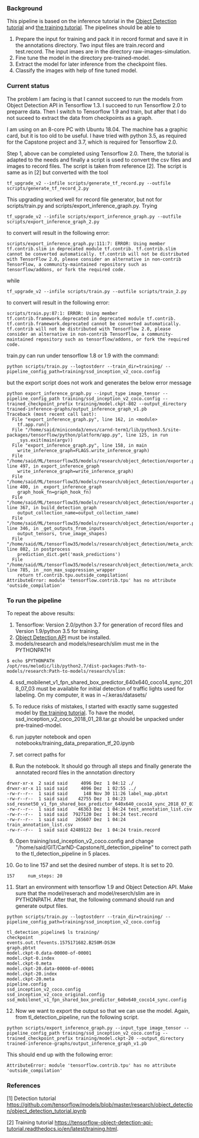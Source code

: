 ### Background
This pipeline is based on the inference tutorial in the [Object Detection tutorial](https://github.com/tensorflow/models/blob/master/research/object_detection/object_detection_tutorial.ipynb) and [the training tutorial](https://tensorflow-object-detection-api-tutorial.readthedocs.io/en/latest/training.html). The pipelines should be able to 
1. Prepare the input for training and pack it in record format and save it in the annotations directory. Two input files are train.record and test.record. The input imaes are in the directory raw-images-simulation.
2. Fine tune the model in the directory pre-trained-model.
3. Extract the model for later inference from the checkpoint files.
4. Classify the images with help of fine tuned model. 

### Current status
The problem I am facing is that I cannot succeed to run the models from Object Detection API in Tensorflow 1.3. I succeed to run Tensorflow 2.0 to preparre data. Then I switch to Tensorflow 1.9 and train, but after that I do not suceed to extract the data from checkpoints as a graph. 

I am using on an 8-core PC with Ubuntu 18.04. The machine has a graphic card, but it is too old to be useful. I have tried with python 3.5, as required for the Capstone project and 3.7, which is required for Tensorflow 2.0.


Step 1, above can be completed using Tensorflow 2.0. There, the tutorial is adapted to the needs and finally a script is used to convert the csv files and images to record files. The script is taken from reference [2]. The script is same as in [2] but converted with the tool 

```
tf_upgrade_v2 --infile scripts/generate_tf_record.py --outfile scripts/generate_tf_record_2.py
```
This upgrading worked well for record file generator, but not for scripts/train.py and scripts/export_inference_graph.py. Trying 
```
tf_upgrade_v2 --infile scripts/export_inference_graph.py --outfile scripts/export_inference_graph_2.py
```
to convert will result in the following error:

```
scripts/export_inference_graph.py:111:7: ERROR: Using member tf.contrib.slim in deprecated module tf.contrib. tf.contrib.slim cannot be converted automatically. tf.contrib will not be distributed with TensorFlow 2.0, please consider an alternative in non-contrib TensorFlow, a community-maintained repository such as tensorflow/addons, or fork the required code.
```
while 
```
tf_upgrade_v2 --infile scripts/train.py --outfile scripts/train_2.py 
```
to convert will result in the following error:

```
scripts/train.py:87:1: ERROR: Using member tf.contrib.framework.deprecated in deprecated module tf.contrib. tf.contrib.framework.deprecated cannot be converted automatically. tf.contrib will not be distributed with TensorFlow 2.0, please consider an alternative in non-contrib TensorFlow, a community-maintained repository such as tensorflow/addons, or fork the required code.

```

train.py can run under tensorflow 1.8 or 1.9 with the command:

```
python scripts/train.py --logtostderr --train_dir=training/ --pipeline_config_path=training/ssd_inception_v2_coco.config
```
but the export script does not work and generates the below error message
```
python export_inference_graph.py --input_type image_tensor --pipeline_config_path training/ssd_inception_v2_coco.config --trained_checkpoint_prefix training/model.ckpt-802 --output_directory trained-inference-graphs/output_inference_graph_v1.pb
Traceback (most recent call last):
  File "export_inference_graph.py", line 162, in <module>
    tf.app.run()
  File "/home/said/miniconda3/envs/carnd-term1/lib/python3.5/site-packages/tensorflow/python/platform/app.py", line 125, in run
    _sys.exit(main(argv))
  File "export_inference_graph.py", line 158, in main
    write_inference_graph=FLAGS.write_inference_graph)
  File "/home/said/ML/tensorflow35/models/research/object_detection/exporter.py", line 497, in export_inference_graph
    write_inference_graph=write_inference_graph)
  File "/home/said/ML/tensorflow35/models/research/object_detection/exporter.py", line 400, in _export_inference_graph
    graph_hook_fn=graph_hook_fn)
  File "/home/said/ML/tensorflow35/models/research/object_detection/exporter.py", line 367, in build_detection_graph
    output_collection_name=output_collection_name)
  File "/home/said/ML/tensorflow35/models/research/object_detection/exporter.py", line 346, in _get_outputs_from_inputs
    output_tensors, true_image_shapes)
  File "/home/said/ML/tensorflow35/models/research/object_detection/meta_architectures/ssd_meta_arch.py", line 802, in postprocess
    prediction_dict.get('mask_predictions')
  File "/home/said/ML/tensorflow35/models/research/object_detection/meta_architectures/ssd_meta_arch.py", line 785, in _non_max_suppression_wrapper
    return tf.contrib.tpu.outside_compilation(
AttributeError: module 'tensorflow.contrib.tpu' has no attribute 'outside_compilation'
```

### To run the pipeline
To repeat the above results:

1. Tensorflow: Version 2.0/python 3.7 for generation of record files and Version 1.9/python 3.5 for training.
2. [Object Detection API](https://github.com/tensorflow/models/blob/master/research/object_detection/object_detection_tutorial.ipynb) must be installed.
3. models/research and models/research/slim must me in the PYTHONPATH
```
$ echo $PYTHONPATH
/opt/ros/melodic/lib/python2.7/dist-packages:Path-to-models/research:Path-to-models/research/slim:
```
4. ssd_mobilenet_v1_fpn_shared_box_predictor_640x640_coco14_sync_2018_07_03 must be available for initial detection of traffic lights used for labeling. On my computer, it was in ~/.keras/datasets/

5. To reduce risks of mistakes, I started with exactly same suggested model by [the training tutorial](https://tensorflow-object-detection-api-tutorial.readthedocs.io/en/latest/training.html). To have the model, ssd_inception_v2_coco_2018_01_28.tar.gz should be unpacked under pre-trained-model.

6. run jupyter notebook and open notebooks/training_data_preparation_tf_20.ipynb

7. set correct paths for 

8. Run the notebook. It should go through all steps and finally generate the annotated record files in the annotation directory

```
drwxr-xr-x  2 said said     4096 Dez  1 04:12 ./
drwxr-xr-x 11 said said     4096 Dez  1 02:55 ../
-rw-r--r--  1 said said      148 Nov 30 11:26 label_map.pbtxt
-rw-r--r--  1 said said    42755 Dez  1 04:23 ssd_resnet50_v1_fpn_shared_box_predictor_640x640_coco14_sync_2018_07_03.p
-rw-r--r--  1 said said    46363 Dez  1 04:24 test_annotation_list.csv
-rw-r--r--  1 said said  7927120 Dez  1 04:24 test.record
-rw-r--r--  1 said said   265607 Dez  1 04:24 train_annotation_list.csv
-rw-r--r--  1 said said 42489122 Dez  1 04:24 train.record

```

9. Open training/ssd_inception_v2_coco.config and change "/home/said/GIT/CarND-Capstone/tl_detection_pipeline" to correct path to the tl_detection_pipeline in 5 places.

10. Go to line 157 and set the desired number of steps. It is set to 20.
```
157     num_steps: 20
```

11. Start an environment with tensorflow 1.9 and Object Detection API. Make sure that the model/reserach and model/reserch/slim are in PYTHONPATH. After that, the following command should run and generate output files.


```
python scripts/train.py --logtostderr --train_dir=training/ --pipeline_config_path=training/ssd_inception_v2_coco.config

tl_detection_pipeline$ ls training/
checkpoint
events.out.tfevents.1575171682.B250M-DS3H
graph.pbtxt
model.ckpt-0.data-00000-of-00001
model.ckpt-0.index
model.ckpt-0.meta
model.ckpt-20.data-00000-of-00001
model.ckpt-20.index
model.ckpt-20.meta
pipeline.config
ssd_inception_v2_coco.config
ssd_inception_v2_coco_original.config
ssd_mobilenet_v1_fpn_shared_box_predictor_640x640_coco14_sync.config
```
12. Now we want to export the output so that we can use the model. Again, from tl_detection_pipeline, run the following script.

```
python scripts/export_inference_graph.py --input_type image_tensor --pipeline_config_path training/ssd_inception_v2_coco.config --trained_checkpoint_prefix training/model.ckpt-20 --output_directory trained-inference-graphs/output_inference_graph_v1.pb
```

This should end up with the following error:

```
AttributeError: module 'tensorflow.contrib.tpu' has no attribute 'outside_compilation'
```


### References
[1] Detection tutorial https://github.com/tensorflow/models/blob/master/research/object_detection/object_detection_tutorial.ipynb

[2] Training tutorial https://tensorflow-object-detection-api-tutorial.readthedocs.io/en/latest/training.html.